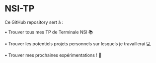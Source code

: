# NSI-TP
Ce GitHub repository sert à :

  • Trouver tous mes TP de Terminale NSI 📚
  
  • Trouver les potentiels projets personnels sur lesquels je travaillerai 💻
  
  • Trouver mes prochaines expérimentations ! 🧪



